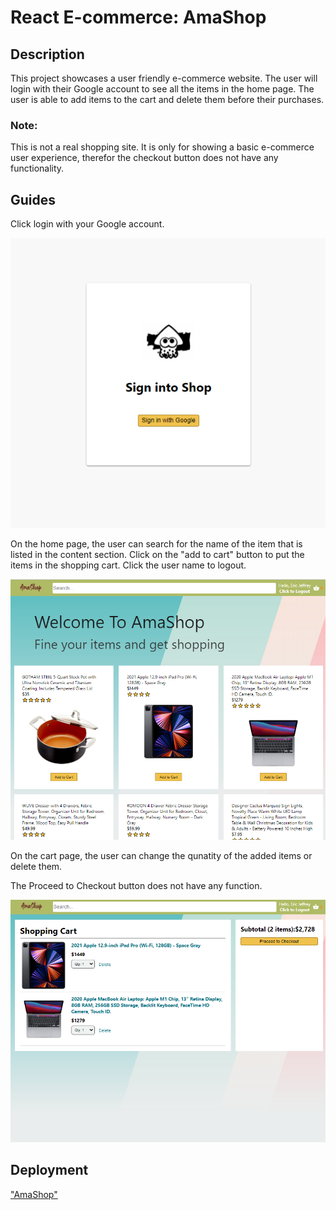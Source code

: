 # React E-commerce: AmaShop

## Description

This project showcases a user friendly e-commerce website. The user will login with their Google account to see all the items in the home page. The user is able to add items to the cart and delete them before their purchases.

### Note: 

This is not a real shopping site. It is only for showing a basic e-commerce user experience, therefor the checkout button does not have any functionality.

## Guides

Click login with your Google account.

!["Login page"](./public/screenshot1.PNG)

On the home page, the user can search for the name of the item that is listed in the content section. Click on the "add to cart" button to put the items in the shopping cart. Click the user name to logout.

!["Home Page"](./public/screenshot2.PNG)

On the cart page, the user can change the qunatity of the added items or delete them.

The Proceed to Checkout button does not have any function.

!["Cart Page"](./public/screenshot3.PNG)

## Deployment

["AmaShop"](https://clone-dc0c9.web.app/)